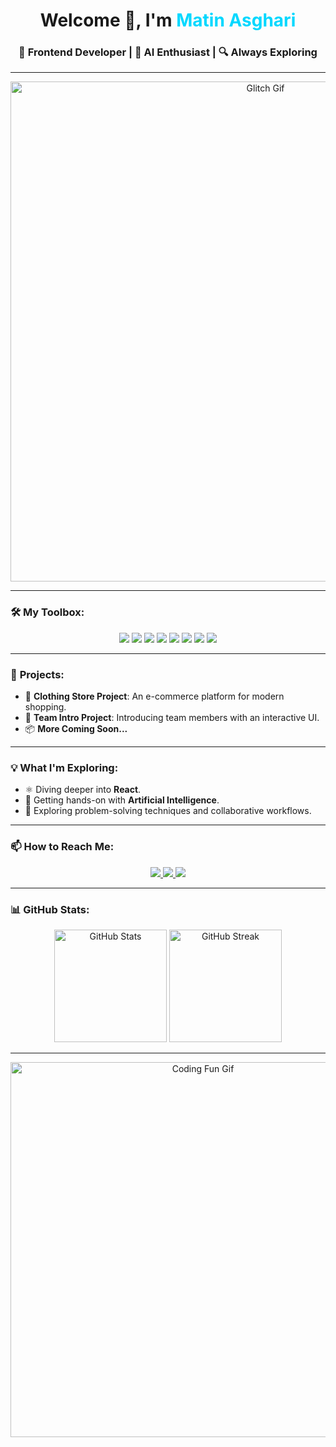 <h1 align="center">Welcome 👾, I'm <span style="color:#00D8FF;">Matin Asghari</span></h1>
<h3 align="center">🚀 Frontend Developer | 🤖 AI Enthusiast | 🔍 Always Exploring</h3>

---

<div align="center">
  <img src="https://media.giphy.com/media/v1.Y2lkPTc5MGI3NjExdW1xd2VrbnJhcjB0anRycDk1c2pscmF6bmFwYmZ2NjgxOHh5bnRldiZlcD12MV9kNTRmNzU1ZDYxZjMzOWRmMTg4ZWZlZmQzOTFiNjkwOWI0Y2E2MjY4&rid=giphy.gif" alt="Glitch Gif" width="800">
</div>

---

### 🛠️ **My Toolbox:**

<div align="center">
  <img src="https://img.shields.io/badge/-React-00D8FF?logo=react&logoColor=black&style=for-the-badge" />
  <img src="https://img.shields.io/badge/-JavaScript-F7DF1E?logo=javascript&logoColor=black&style=for-the-badge" />
  <img src="https://img.shields.io/badge/-HTML5-E34F26?logo=html5&logoColor=white&style=for-the-badge" />
  <img src="https://img.shields.io/badge/-CSS3-1572B6?logo=css3&logoColor=white&style=for-the-badge" />
  <img src="https://img.shields.io/badge/-SCSS-CC6699?logo=sass&logoColor=white&style=for-the-badge" />
  <img src="https://img.shields.io/badge/-Bootstrap-563D7C?logo=bootstrap&logoColor=white&style=for-the-badge" />
  <img src="https://img.shields.io/badge/-Git-F05032?logo=git&logoColor=white&style=for-the-badge" />
  <img src="https://img.shields.io/badge/-GitHub-181717?logo=github&logoColor=white&style=for-the-badge" />
</div>

---

### 📂 **Projects:**

- 🛒 **Clothing Store Project**: An e-commerce platform for modern shopping.  
- 🌟 **Team Intro Project**: Introducing team members with an interactive UI.  
- 📦 **More Coming Soon...**

---

### 💡 **What I'm Exploring:**

- ⚛️ Diving deeper into **React**.  
- 🤖 Getting hands-on with **Artificial Intelligence**.  
- 🧩 Exploring problem-solving techniques and collaborative workflows.

---

### 📫 **How to Reach Me:**

<p align="center">
  <a href="https://github.com/UchihaMatin" target="_blank">
    <img src="https://img.shields.io/badge/GitHub-181717?logo=github&logoColor=white&style=for-the-badge" />
  </a>
  <a href="https://www.linkedin.com/in/matinasghari" target="_blank">
    <img src="https://img.shields.io/badge/LinkedIn-0077B5?logo=linkedin&logoColor=white&style=for-the-badge" />
  </a>
  <a href="mailto:uchiha.d.matin@gmail.com" target="_blank">
    <img src="https://img.shields.io/badge/Email-D14836?logo=gmail&logoColor=white&style=for-the-badge" />
  </a>
</p>

---

### 📊 **GitHub Stats:**

<div align="center">
  <img src="https://github-readme-stats.vercel.app/api?username=UchihaMatin&show_icons=true&theme=tokyonight" alt="GitHub Stats" height="180"/>
  <img src="https://github-readme-streak-stats.herokuapp.com/?user=UchihaMatin&theme=tokyonight" alt="GitHub Streak" height="180"/>
</div>

---

<div align="center">
  <img src="https://media.giphy.com/media/v1.Y2lkPTc5MGI3NjExdDUzZXY2eXMwdGJrZTdub2F3ZWJwdXRnZ2Vwd3loNHNsc3RoNWt3biZlcD12MV9kNTRmNzU1ZDYxZjMzOWRmMTg4ZWZlZmQzOTFiNjkwOWI0Y2E2MjY4&rid=giphy.gif" alt="Coding Fun Gif" width="600">
</div>
